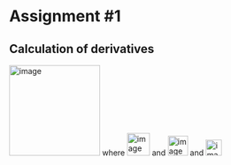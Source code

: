 # Assignment #1
## Calculation of derivatives
<img width="164" alt="image" src="https://github.com/user-attachments/assets/02f1dfb4-4c92-46e2-8e63-705d867160d3"> where <img width="41" alt="image" src="https://github.com/user-attachments/assets/aaecf311-b867-45b9-bdf2-11bf8b0d287d">
and <img width="36" alt="image" src="https://github.com/user-attachments/assets/e0aa2988-f3cf-43eb-8b0b-9145c0913d44">
 and <img width="29" alt="image" src="https://github.com/user-attachments/assets/80ff116b-4898-4272-834c-39d0a8f1d55e">



